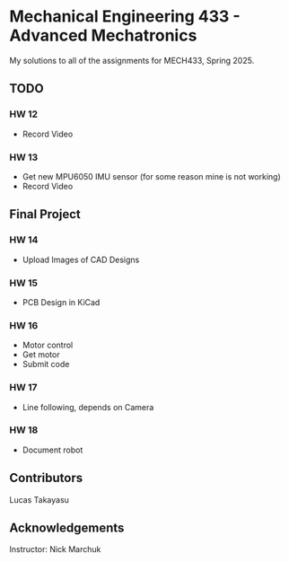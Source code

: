 # Mechanical Engineering 433 - Advanced Mechatronics

My solutions to all of the assignments for MECH433, Spring 2025.

## TODO

### HW 12
- Record Video

### HW 13
- Get new MPU6050 IMU sensor (for some reason mine is not working)
- Record Video

## Final Project
### HW 14
- Upload Images of CAD Designs

### HW 15
- PCB Design in KiCad

### HW 16
- Motor control
- Get motor
- Submit code

### HW 17
- Line following, depends on Camera

### HW 18
- Document robot

## Contributors
Lucas Takayasu

## Acknowledgements
Instructor: Nick Marchuk
